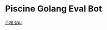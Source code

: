 # Piscine Golang Eval Bot

[주제 정리](https://trello.com/invite/b/WNaVZhiO/ef527a32465c7c85311001955eaa23a2/go-pdf)
